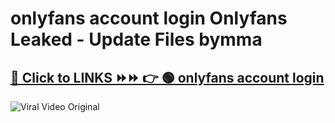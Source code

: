 
 # onlyfans account login Onlyfans Leaked - Update Files bymma

## <h2><a href="https://clipsfans.com/onlyfans_account_login&ref=git">🔗 Click to LINKS ⏩⏩ 👉 🟢 onlyfans account login </a></h2>

<a href="https://clipsfans.com/onlyfans_account_login&ref=git" rel="nofollow" data-target="animated-image.originalLink"><img src="https://i.ibb.co.com/xMMVF88/686577567.gif" alt="Viral Video Original" style="max-width: 100%; display: inline-block;" data-target="animated-image.originalImage"></a>


